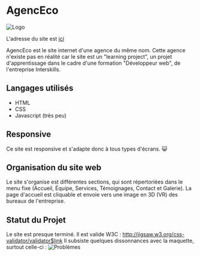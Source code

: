 # AgencEco

![Logo](https://i.imgur.com/bz7iY8m.jpg) 

L'adresse du site est [ici](https://elodiloo.alwaysdata.net/) 

AgencEco est le site internet d'une agence du même nom. 
Cette agence n'existe pas en réalité car le site est un "learning project", un projet d'apprentissage dans le cadre d'une formation "Développeur web", de l'entreprise Interskills.

## Langages utilisés

- HTML
- CSS
- Javascript (très peu)

## Responsive

Ce site est responsive et s'adapte donc à tous types d'écrans. :smiley_cat:

## Organisation du site web

Le site s'organise est différentes sections, qui sont répertoriées dans le menu fixe (Accueil, Équipe, Services, Témoignages, Contact et Galerie).
La page d'accueil est cliquable et envoie vers une image en 3D (VR) des bureaux de l'entreprise.

## Statut du Projet

Le site est presque terminé. 
Il est valide W3C : http://jigsaw.w3.org/css-validator/validator$link 
Il subsiste quelques dissonnances avec la maquette, surtout celle-ci :
![Problèmes](https://i.imgur.com/6JpvFoa.png)




